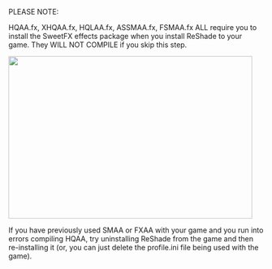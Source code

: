 PLEASE NOTE:

HQAA.fx, XHQAA.fx, HQLAA.fx, ASSMAA.fx, FSMAA.fx ALL require you to install the SweetFX effects package when you install ReShade to your game. They WILL NOT COMPILE if you skip this step.

<img src="https://cdn.discordapp.com/attachments/609352379351171076/917892930906251284/Untitled.png" width="480" height="320">

If you have previously used SMAA or FXAA with your game and you run into errors compiling HQAA, try uninstalling ReShade from the game and then re-installing it (or, you can just delete the profile.ini file being used with the game).
